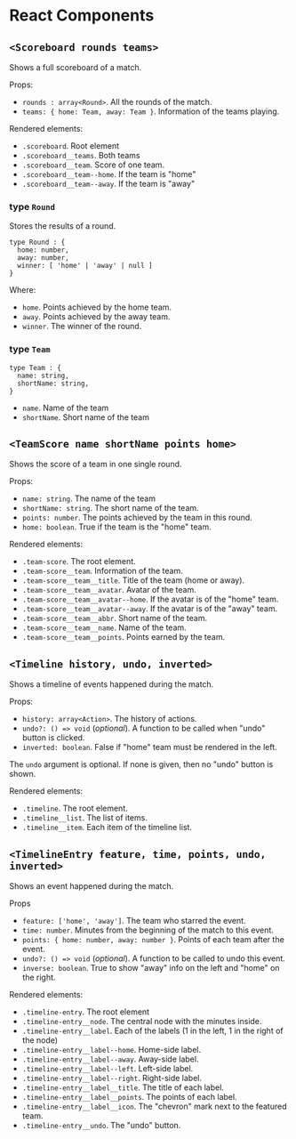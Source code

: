 # React Components

## `<Scoreboard rounds teams>`

Shows a full scoreboard of a match.

Props:

* `rounds : array<Round>`. All the rounds of the match.
* `teams: { home: Team, away: Team }`. Information of the teams playing.

Rendered elements:

* `.scoreboard`. Root element
* `.scoreboard__teams`. Both teams
* `.scoreboard__team`. Score of one team.
* `.scoreboard__team--home`. If the team is "home"
* `.scoreboard__team--away`. If the team is "away"

### type `Round`

Stores the results of a round.

```
type Round : {
  home: number,
  away: number,
  winner: [ 'home' | 'away' | null ]
}
```

Where:

* `home`. Points achieved by the home team.
* `away`. Points achieved by the away team.
* `winner`. The winner of the round.

### type `Team`

```
type Team : {
  name: string,
  shortName: string,
}
```

* `name`. Name of the team
* `shortName`. Short name of the team


## `<TeamScore name shortName points home>`

Shows the score of a team in one single round.

Props:

* `name: string`. The name of the team
* `shortName: string`. The short name of the team.
* `points: number`. The points achieved by the team in this round.
* `home: boolean`. True if the team is the "home" team.

Rendered elements:

* `.team-score`. The root element.
* `.team-score__team`. Information of the team.
* `.team-score__team__title`. Title of the team (home or away).
* `.team-score__team__avatar`. Avatar of the team.
* `.team-score__team__avatar--home`. If the avatar is of the "home" team.
* `.team-score__team__avatar--away`. If the avatar is of the "away" team.
* `.team-score__team__abbr`. Short name of the team.
* `.team-score__team__name`. Name of the team.
* `.team-score__team__points`. Points earned by the team.

## `<Timeline history, undo, inverted>`

Shows a timeline of events happened during the match.

Props:

* `history: array<Action>`. The history of actions.
* `undo?: () => void` (*optional*). A function to be called when "undo" button is clicked.
* `inverted: boolean`. False if "home" team must be rendered in the left.

The `undo` argument is optional. If none is given, then no "undo" button is shown.

Rendered elements:

* `.timeline`. The root element.
* `.timeline__list`. The list of items.
* `.timeline__item`. Each item of the timeline list.

## `<TimelineEntry feature, time, points, undo, inverted>`

Shows an event happened during the match.

Props

* `feature: ['home', 'away']`. The team who starred the event.
* `time: number`. Minutes from the beginning of the match to this event.
* `points: { home: number, away: number }`. Points of each team after the event.
* `undo?: () => void` (*optional*). A function to be called to undo this event.
* `inverse: boolean`. True to show "away" info on the left and "home" on the right.

Rendered elements:

* `.timeline-entry`. The root element
* `.timeline-entry__node`. The central node with the minutes inside.
* `.timeline-entry__label`. Each of the labels (1 in the left, 1 in the right of the node)
* `.timeline-entry__label--home`. Home-side label.
* `.timeline-entry__label--away`. Away-side label.
* `.timeline-entry__label--left`. Left-side label.
* `.timeline-entry__label--right`. Right-side label.
* `.timeline-entry__label__title`. The title of each label.
* `.timeline-entry__label__points`. The points of each label.
* `.timeline-entry__label__icon`. The "chevron" mark next to the featured team.
* `.timeline-entry__undo`. The "undo" button.

